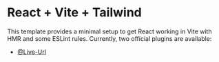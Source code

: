 # React + Vite + Tailwind

This template provides a minimal setup to get React working in Vite with HMR and some ESLint rules.
Currently, two official plugins are available:

- [@Live-Url](https://country-api-react-02.netlify.app/)
